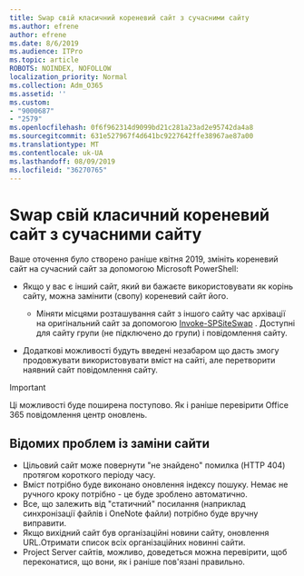 ```yaml
---
title: Swap свій класичний кореневий сайт з сучасними сайту
ms.author: efrene
author: efrene
ms.date: 8/6/2019
ms.audience: ITPro
ms.topic: article
ROBOTS: NOINDEX, NOFOLLOW
localization_priority: Normal
ms.collection: Adm_O365
ms.assetid: ''
ms.custom:
- "9000687"
- "2579"
ms.openlocfilehash: 0f6f962314d9099bd21c281a23ad2e95742da4a8
ms.sourcegitcommit: 631e527967f4d641bc9227642ffe38967ae87a00
ms.translationtype: MT
ms.contentlocale: uk-UA
ms.lasthandoff: 08/09/2019
ms.locfileid: "36270765"
---
```

# <a name="swap-your-classic-root-site-with-a-modern-site"></a>Swap свій класичний кореневий сайт з сучасними сайту

Ваше оточення було створено раніше квітня 2019, змініть кореневий сайт на сучасний сайт за допомогою Microsoft PowerShell:

- Якщо у вас є інший сайт, який ви бажаєте використовувати як корінь сайту, можна замінити (свопу) кореневий сайт його. 
    - Міняти місцями розташування сайт з іншого сайту час архівації на оригінальний сайт за допомогою [Invoke-SPSiteSwap](https://docs.microsoft.com/powershell/module/sharepoint-online/invoke-spositeswap?view=sharepoint-ps) . Доступні для сайту групи (не підключено до групи) і повідомлення сайту. 

- Додаткові можливості будуть введені незабаром що дасть змогу продовжувати використовувати вміст на сайті, але перетворити наявний сайт повідомлення сайту. 
>[!Important]
>Ці можливості буде поширена поступово. Як і раніше перевірити Office 365 повідомлення центр оновлень. 

## <a name="known-issues-with-swapping-sites"></a>Відомих проблем із заміни сайти

- Цільовий сайт може повернути "не знайдено" помилка (HTTP 404) протягом короткого періоду часу.
- Вміст потрібно буде виконано оновлення індексу пошуку. Немає не ручного кроку потрібно - це буде зроблено автоматично.
- Все, що залежить від "статичний" посилання (наприклад синхронізації файлів і OneNote файли) потрібно буде вручну виправити.
- Якщо вихідний сайт був організаційні новини сайту, оновлення URL.Отримати список всіх організаційних новинні сайти.
- Project Server сайтів, можливо, доведеться можна перевірити, щоб переконатися, що вони, як і раніше пов'язані правильно.





